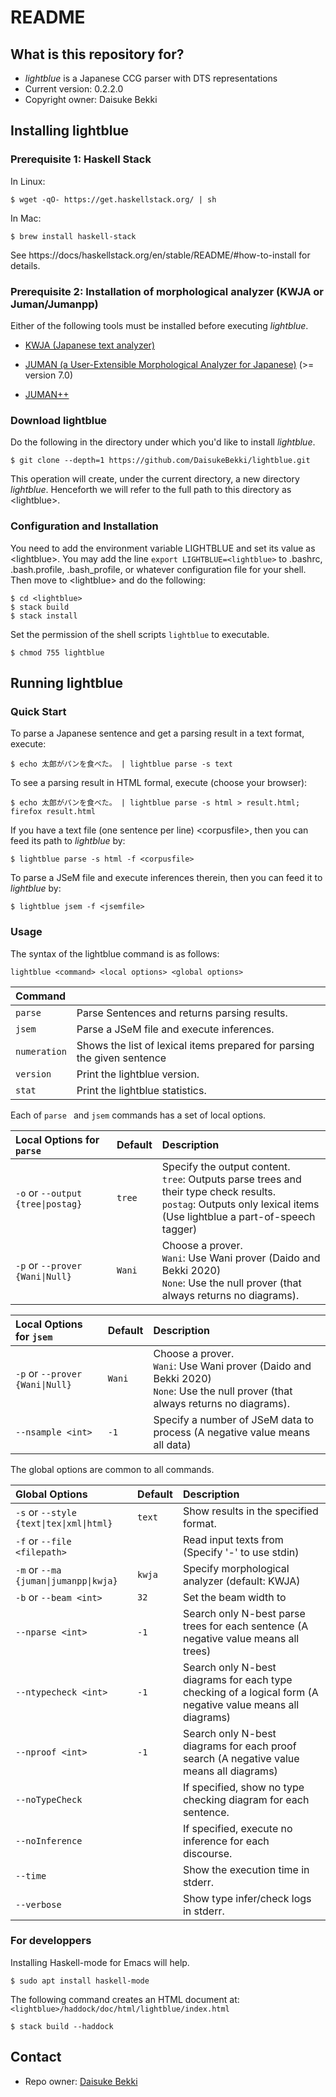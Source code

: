 # README
## What is this repository for?

* *lightblue* is a Japanese CCG parser with DTS representations
* Current version: 0.2.2.0
* Copyright owner: Daisuke Bekki

## Installing lightblue
### Prerequisite 1: Haskell Stack
In Linux:
```
$ wget -qO- https://get.haskellstack.org/ | sh
```
In Mac:
```
$ brew install haskell-stack
```
See https://docs/haskellstack.org/en/stable/README/#how-to-install for details.

### Prerequisite 2: Installation of morphological analyzer (KWJA or Juman/Jumanpp)
Either of the following tools must be installed before executing *lightblue*.

- [KWJA (Japanese text analyzer)](https://github.com/ku-nlp/kwja)

- [JUMAN (a User-Extensible Morphological Analyzer for Japanese)](http://nlp.ist.i.kyoto-u.ac.jp/EN/index.php?JUMAN) (>= version 7.0) 

- [JUMAN++](https://nlp.ist.i.kyoto-u.ac.jp/?JUMAN%2B%2B) 

[//]: # (1. blas and lapack )
[//]: # (`sudo apt-get install libblas-dev liblapack-dev` )

### Download lightblue
Do the following in the directory under which you'd like to install *lightblue*.
```
$ git clone --depth=1 https://github.com/DaisukeBekki/lightblue.git
```
This operation will create, under the current directory, a new directory *lightblue*.  Henceforth we will refer to the full path to this directory as &lt;lightblue&gt;.

### Configuration and Installation
You need to add the environment variable LIGHTBLUE and set its value as &lt;lightblue&gt;.  You may add the line `export LIGHTBLUE=<lightblue>` to .bashrc, .bash.profile, .bash_profile, or whatever configuration file for your shell.  Then move to &lt;lightblue&gt; and do the following:
```
$ cd <lightblue>
$ stack build
$ stack install
```

Set the permission of the shell scripts `lightblue` to executable.
```
$ chmod 755 lightblue
```

## Running lightblue
### Quick Start

To parse a Japanese sentence and get a parsing result in a text format, execute:
```
$ echo 太郎がパンを食べた。 | lightblue parse -s text
```

To see a parsing result in HTML formal, execute (choose your browser):
```
$ echo 太郎がパンを食べた。 | lightblue parse -s html > result.html; firefox result.html
```

If you have a text file (one sentence per line) &lt;corpusfile&gt;, then you can feed its path to *lightblue* by:
```
$ lightblue parse -s html -f <corpusfile>
```

To parse a JSeM file and execute inferences therein, then you can feed it to *lightblue* by:
```
$ lightblue jsem -f <jsemfile>
```

### Usage
The syntax of the lightblue command is as follows:
```
lightblue <command> <local options> <global options>
```

|Command         |                                                                       |
|:---------------|:----------------------------------------------------------------------|
|```parse```     |Parse Sentences and returns parsing results.                           |
|```jsem```      |Parse a JSeM file and execute inferences.                              |
|```numeration```|Shows the list of lexical items prepared for parsing the given sentence|
|```version```   |Print the lightblue version.                                           |
|```stat```      |Print the lightblue statistics.                                        |

Each of ```parse ``` and ```jsem``` commands has a set of local options.

|Local Options for ```parse```                     |Default   |Description                                                    |  
|:-------------------------------------------------|:---------|:--------------------------------------------------------------|
|```-o``` or ```--output {tree\|postag}```         |```tree```|Specify the output content.<br>```tree```: Outputs parse trees and their type check results.<br> ```postag```: Outputs only lexical items (Use lightblue a part-of-speech tagger) |
|```-p``` or ```--prover {Wani\|Null}```           |```Wani```|Choose a prover.<br>```Wani```: Use Wani prover (Daido and Bekki 2020)<br>```None```: Use the null prover (that always returns no diagrams).|

|Local Options for ```jsem```                      |Default   |Description                           |  
|:-------------------------------------------------|:---------|:-------------------------------------|
|```-p``` or ```--prover {Wani\|Null}```           |```Wani```|Choose a prover.<br>```Wani```: Use Wani prover (Daido and Bekki 2020)<br>```None```: Use the null prover (that always returns no diagrams).|
|```--nsample <int>```                             |```-1```  |Specify a number of JSeM data to process (A negative value means all data) |

The global options are common to all commands.

|Global Options                                    |Default   |Description                                                     |
|:------------------------------------------------|:---------|:---------------------------------------------------------------|
|```-s``` or ```--style {text\|tex\|xml\|html}``` |```text```|Show results in the specified format.                     |
|```-f``` or ```--file <filepath>```              |          |Read input texts from <filepath><br>(Specify '-' to use stdin) |
|```-m``` or ```--ma {juman\|jumanpp\|kwja}```    |```kwja```|Specify morphological analyzer (default: KWJA)                  |
|```-b``` or ```--beam <int>```                   |```32```  |Set the beam width to <int>                                     |
|```--nparse <int>```                             |```-1```  |Search only N-best parse trees for each sentence (A negative value means all trees) |                      |
|```--ntypecheck <int>```                         |```-1```  |Search only N-best diagrams for each type checking of a logical form (A negative value means all diagrams) |
|```--nproof <int>```                             |```-1```  |Search only N-best diagrams for each proof search (A negative value means all diagrams) |
|```--noTypeCheck```                              |          |If specified, show no type checking diagram for each sentence.|
|```--noInference```                              |          |If specified, execute no inference for each discourse.|
|```--time```                                     |          |Show the execution time in stderr.|
|```--verbose```                                  |          |Show type infer/check logs in stderr.|

### For developpers ###
Installing Haskell-mode for Emacs will help.
```
$ sudo apt install haskell-mode
```

The following command creates an HTML document at: `<lightblue>/haddock/doc/html/lightblue/index.html`

```
$ stack build --haddock
```

## Contact ##

* Repo owner: [Daisuke Bekki](https://daisukebekki.github.io/)
